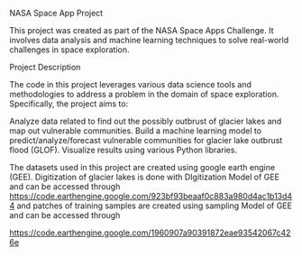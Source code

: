 NASA Space App Project

This project was created as part of the NASA Space Apps Challenge. It involves data analysis and machine learning techniques to solve real-world challenges in space exploration.

Project Description

The code in this project leverages various data science tools and methodologies to address a problem in the domain of space exploration. Specifically, the project aims to:

Analyze data related to find out the possibly outbrust of glacier lakes and map out vulnerable communities.
Build a machine learning model to predict/analyze/forecast vulnerable communities for glacier lake outbrust flood (GLOF).
Visualize results using various Python libraries.

The datasets used in this project are created using google earth engine (GEE). Digitization of glacier lakes is done with DIgitization Model of GEE and can be accessed through 
https://code.earthengine.google.com/923bf93beaaf0c883a980d4ac1b13d44 
and patches of training samples are created using sampling Model of GEE and can be accessed through

https://code.earthengine.google.com/1960907a90391872eae93542067c426e
